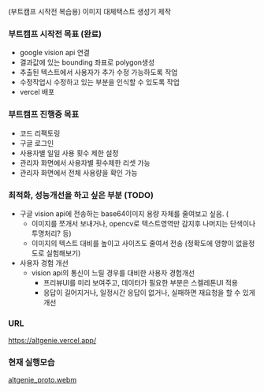 (부트캠프 시작전 복습용) 이미지 대체택스트 생성기 제작

### 부트캠프 시작전 목표 (완료)
- google vision api 연결
- 결과값에 있는 bounding 좌표로 polygon생성
- 추출된 텍스트에서 사용자가 추가 수정 가능하도록 작업
- 수정작업시 수정하고 있는 부분을 인식할 수 있도록 작업
- vercel 배포

### 부트캠프 진행중 목표
- 코드 리팩토링
- 구글 로그인
- 사용자별 일일 사용 횟수 제한 설정
- 관리자 화면에서 사용자별 횟수제한 리셋 가능
- 관리자 화면에서 전체 사용량을 확인 가능

### 최적화, 성능개선을 하고 싶은 부분 (TODO)
- 구글 vision api에 전송하는 base64이미지 용량 자체를 줄여보고 싶음. (
  - 이미지를 쪼개서 보내거나, opencv로 텍스트영역만 감지후 나머지는 단색이나 투명처리? 등)
  - 이미지의 텍스트 대비를 높이고 사이즈도 줄여서 전송 (정확도에 영향이 없을정도로 실험해보기)
- 사용자 경험 개선
  - vision api의 통신이 느릴 경우를 대비한 사용자 경험개선
    - 프리뷰UI를 미리 보여주고, 데이터가 필요한 부분은 스켈레톤UI 적용
    - 응답이 길어지거나, 일정시간 응답이 없거나, 실패하면 재요청을 할 수 있게 개선   
  

### URL
https://altgenie.vercel.app/

### 현재 실행모습
[altgenie_proto.webm](https://github.com/user-attachments/assets/b0f4df73-0751-405d-b469-b187606c1b8a)

